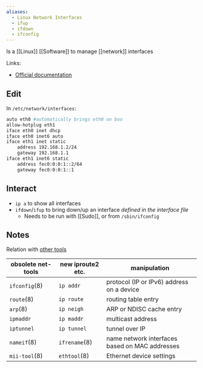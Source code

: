 ```yaml
---
aliases:
  - Linux Network Interfaces
  - ifup
  - ifdown
  - ifconfig
---
```

Is a [[Linux]] [[Software]] to manage [[network]] interfaces

Links: 
- [Official documentation](https://manpages.debian.org/stretch/ifupdown/interfaces.5.en.html)
## Edit
In `/etc/network/interfaces`:
```sh
auto eth0 #automatically brings eth0 on boo
allow-hotplug eth1
iface eth0 inet dhcp
iface eth0 inet6 auto
iface eth1 inet static
	address 192.168.1.2/24
	gateway 192.168.1.1
iface eth1 inet6 static
	address fec0:0:0:1::2/64
	gateway fec0:0:0:1::1
```
## Interact
- `ip a` to show all interfaces
- `ifdown`/`ifup` to bring down/up an interface *defined in the interface file*
	- Needs to be run with [[Sudo]], or from `/sbin/ifconfig`
## Notes
Relation with [other tools](https://www.debian.org/doc/manuals/debian-reference/ch05.en.html)

|obsolete net-tools|new iproute2 etc.|manipulation|
|---|---|---|
|`ifconfig`(8)|`ip addr`|protocol (IP or IPv6) address on a device|
|`route`(8)|`ip route`|routing table entry|
|`arp`(8)|`ip neigh`|ARP or NDISC cache entry|
|`ipmaddr`|`ip maddr`|multicast address|
|`iptunnel`|`ip tunnel`|tunnel over IP|
|`nameif`(8)|`ifrename`(8)|name network interfaces based on MAC addresses|
|`mii-tool`(8)|`ethtool`(8)|Ethernet device settings|